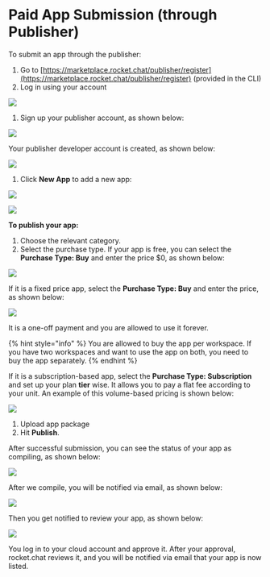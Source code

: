 # Paid App Submission \(through Publisher\)

To submit an app through the publisher:

1. Go to [https://marketplace.rocket.chat/publisher/register](https://marketplace.rocket.chat/publisher/register) \(provided in the CLI\)
2. Log in using your account

![](../../../.gitbook/assets/image%20%28184%29.png)

1. Sign up your publisher account,  as shown below:

![](../../../.gitbook/assets/image%20%28183%29.png)

Your publisher developer account is created, as shown below:

![](../../../.gitbook/assets/image%20%28187%29.png)

1. Click **New App** to add a new app:

![](../../../.gitbook/assets/image%20%28185%29.png)

![](../../../.gitbook/assets/image%20%28188%29.png)

**To publish your app:**

1. Choose the relevant category.
2. Select the purchase type. If your app is free, you can select the **Purchase Type: Buy** and enter the price $0, as shown below:

![](../../../.gitbook/assets/image%20%28195%29.png)

If it is a fixed price app, select the **Purchase Type: Buy** and enter the price, as shown below:

![](../../../.gitbook/assets/image%20%28196%29.png)

It is a one-off payment and you are allowed to use it forever.

{% hint style="info" %}
You are allowed to buy the app per workspace. If you have two workspaces and want to use the app on both, you need to buy the app separately.
{% endhint %}

If it is a subscription-based app, select the **Purchase Type: Subscription** and set up your plan **tier** wise. It allows you to pay a flat fee according to your unit. An example of this volume-based pricing is shown below:

![](../../../.gitbook/assets/image%20%28189%29.png)

1. Upload app package
2. Hit **Publish**.

After successful submission, you can see the status of your app as compiling, as shown below:

![](../../../.gitbook/assets/image%20%28191%29.png)

After we compile, you will be notified via email, as shown below:

![](../../../.gitbook/assets/image%20%28194%29.png)

Then you get notified to review your app, as shown below:

![](../../../.gitbook/assets/image%20%28192%29%20%281%29.png)

You log in to your cloud account and approve it. After your approval, rocket.chat reviews it, and you will be notified via email that your app is now listed.

